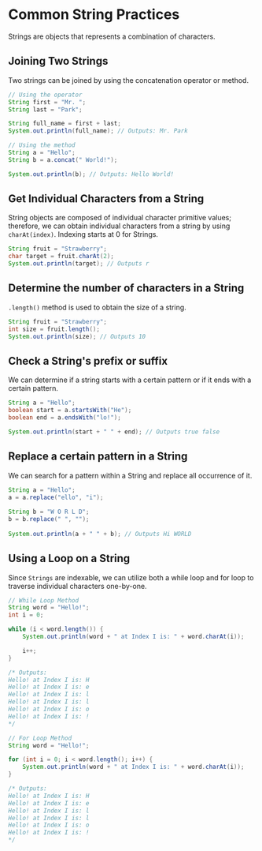 # Common String Practices

Strings are objects that represents a combination of characters.

## Joining Two Strings

Two strings can be joined by using the concatenation operator or method.

```java
// Using the operator
String first = "Mr. ";
String last = "Park";

String full_name = first + last;
System.out.println(full_name); // Outputs: Mr. Park

// Using the method
String a = "Hello";
String b = a.concat(" World!");

System.out.println(b); // Outputs: Hello World!
```

## Get Individual Characters from a String

String objects are composed of individual character primitive values; therefore, we can obtain individual characters from a string by using `charAt(index)`. Indexing starts at 0 for Strings.

```java
String fruit = "Strawberry";
char target = fruit.charAt(2);
System.out.println(target); // Outputs r
```

## Determine the number of characters in a String

`.length()` method is used to obtain the size of a string.

```java
String fruit = "Strawberry";
int size = fruit.length();
System.out.println(size); // Outputs 10
```

## Check a String's prefix or suffix

We can determine if a string starts with a certain pattern or if it ends with a certain pattern.

```java
String a = "Hello";
boolean start = a.startsWith("He");
boolean end = a.endsWith("lo!");

System.out.println(start + " " + end); // Outputs true false
```

## Replace a certain pattern in a String

We can search for a pattern within a String and replace all occurrence of it.

```java
String a = "Hello";
a = a.replace("ello", "i");
        
String b = "W O R L D";
b = b.replace(" ", "");
        
System.out.println(a + " " + b); // Outputs Hi WORLD
```

## Using a Loop on a String

Since `Strings` are indexable, we can utilize both a while loop and for loop to traverse individual characters one-by-one.

```java
// While Loop Method
String word = "Hello!";
int i = 0;

while (i < word.length()) {
    System.out.println(word + " at Index I is: " + word.charAt(i));

    i++;
}

/* Outputs:
Hello! at Index I is: H
Hello! at Index I is: e
Hello! at Index I is: l
Hello! at Index I is: l
Hello! at Index I is: o
Hello! at Index I is: !
*/
```

```java
// For Loop Method
String word = "Hello!";

for (int i = 0; i < word.length(); i++) {
    System.out.println(word + " at Index I is: " + word.charAt(i));
}

/* Outputs:
Hello! at Index I is: H
Hello! at Index I is: e
Hello! at Index I is: l
Hello! at Index I is: l
Hello! at Index I is: o
Hello! at Index I is: !
*/
```

